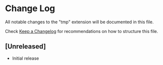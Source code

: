 # Change Log

All notable changes to the "tmp" extension will be documented in this file.

Check [Keep a Changelog](http://keepachangelog.com/) for recommendations on how to structure this file.

## [Unreleased]

- Initial release